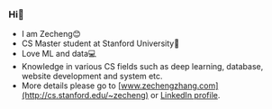 ### Hi👋

* I am Zecheng😊
* CS Master student at Stanford University🏫
* Love ML and data💻
* Knowledge in various CS fields such as deep learning, database, website development and system etc.
* More details please go to [www.zechengzhang.com](http://cs.stanford.edu/~zecheng) or [LinkedIn profile](https://www.linkedin.com/in/zechengzhang/).
